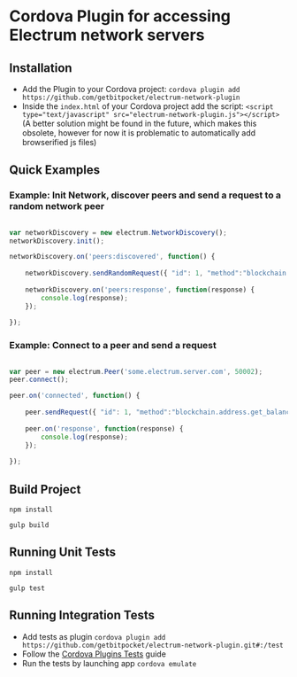 # Cordova Plugin for accessing Electrum network servers

## Installation

 - Add the Plugin to your Cordova project: `cordova plugin add https://github.com/getbitpocket/electrum-network-plugin`
 - Inside the `index.html` of your Cordova project add the script: `<script type="text/javascript" src="electrum-network-plugin.js"></script>` (A better solution might be found in the future, which makes this obsolete, however for now it is problematic to automatically add browserified js files)

## Quick Examples

### Example: Init Network, discover peers and send a request to a random network peer

```javascript

var networkDiscovery = new electrum.NetworkDiscovery();
networkDiscovery.init();

networkDiscovery.on('peers:discovered', function() {
    
    networkDiscovery.sendRandomRequest({ "id": 1, "method":"blockchain.address.get_balance", "params":["1NS17iag9jJgTHD1VXjvLCEnZuQ3rJDE9L"] });
    
    networkDiscovery.on('peers:response', function(response) {
        console.log(response);
    });
    
});

```

### Example: Connect to a peer and send a request

```javascript

var peer = new electrum.Peer('some.electrum.server.com', 50002);
peer.connect();

peer.on('connected', function() {
    
    peer.sendRequest({ "id": 1, "method":"blockchain.address.get_balance", "params":["1NS17iag9jJgTHD1VXjvLCEnZuQ3rJDE9L"] });
    
    peer.on('response', function(response) {
        console.log(response);
    });
    
});

```

## Build Project

`npm install`

`gulp build`

## Running Unit Tests

`npm install`

`gulp test`

## Running Integration Tests

 - Add tests as plugin `cordova plugin add https://github.com/getbitpocket/electrum-network-plugin.git#:/test`
 - Follow the [Cordova Plugins Tests](https://github.com/apache/cordova-plugin-test-framework#running-plugin-tests) guide
 - Run the tests by launching app `cordova emulate`

